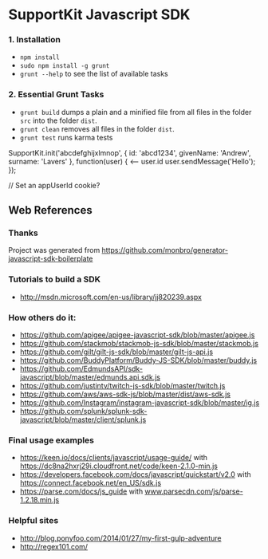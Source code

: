 # SupportKit Javascript SDK

### 1. Installation
* ```npm install```
* ```sudo npm install -g grunt```
* ```grunt --help``` to see the list of available tasks

### 2. Essential Grunt Tasks

* ```grunt build``` dumps a plain and a minified file from all files in the folder ```src``` into the folder ```dist```.
* ```grunt clean``` removes all files in the folder ```dist```.
* ```grunt test``` runs karma tests


SupportKit.init('abcdefghijxlmnop', {
    id: 'abcd1234',
    givenName: 'Andrew',
    surname: 'Lavers'
}, function(user) {
    <-- user.id
    user.sendMessage('Hello');
});

// Set an appUserId cookie?

## Web References

### Thanks

Project was generated from https://github.com/monbro/generator-javascript-sdk-boilerplate

### Tutorials to build a SDK

* http://msdn.microsoft.com/en-us/library/jj820239.aspx

### How others do it:

* https://github.com/apigee/apigee-javascript-sdk/blob/master/apigee.js
* https://github.com/stackmob/stackmob-js-sdk/blob/master/stackmob.js
* https://github.com/gilt/gilt-js-sdk/blob/master/gilt-js-api.js
* https://github.com/BuddyPlatform/Buddy-JS-SDK/blob/master/buddy.js
* https://github.com/EdmundsAPI/sdk-javascript/blob/master/edmunds.api.sdk.js
* https://github.com/justintv/twitch-js-sdk/blob/master/twitch.js
* https://github.com/aws/aws-sdk-js/blob/master/dist/aws-sdk.js
* https://github.com/Instagram/instagram-javascript-sdk/blob/master/ig.js
* https://github.com/splunk/splunk-sdk-javascript/blob/master/client/splunk.js

### Final usage examples

* https://keen.io/docs/clients/javascript/usage-guide/ with https://dc8na2hxrj29i.cloudfront.net/code/keen-2.1.0-min.js
* https://developers.facebook.com/docs/javascript/quickstart/v2.0 with https://connect.facebook.net/en_US/sdk.js
* https://parse.com/docs/js_guide with www.parsecdn.com/js/parse-1.2.18.min.js

### Helpful sites

* http://blog.ponyfoo.com/2014/01/27/my-first-gulp-adventure
* http://regex101.com/
